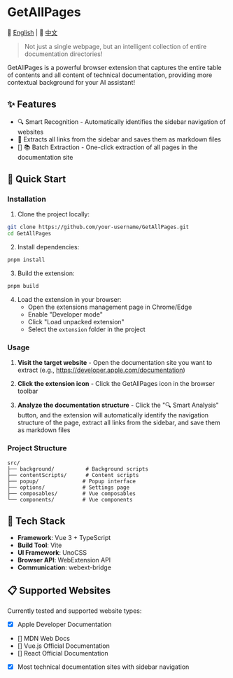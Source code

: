 # GetAllPages

📖 [English](README_EN.md) | 📖 [中文](README.md)

> Not just a single webpage, but an intelligent collection of entire documentation directories!

GetAllPages is a powerful browser extension that captures the entire table of contents and all content of technical documentation, providing more contextual background for your AI assistant!

## ✨ Features

- 🔍 Smart Recognition - Automatically identifies the sidebar navigation of websites
- 🔗 Extracts all links from the sidebar and saves them as markdown files
- [] 📚 Batch Extraction - One-click extraction of all pages in the documentation site

## 🚀 Quick Start

### Installation

1. Clone the project locally:
```bash
git clone https://github.com/your-username/GetAllPages.git
cd GetAllPages
```

2. Install dependencies:
```bash
pnpm install
```

3. Build the extension:
```bash
pnpm build
```

4. Load the extension in your browser:
   - Open the extensions management page in Chrome/Edge
   - Enable "Developer mode"
   - Click "Load unpacked extension"
   - Select the `extension` folder in the project

### Usage

1. **Visit the target website** - Open the documentation site you want to extract (e.g., https://developer.apple.com/documentation)

2. **Click the extension icon** - Click the GetAllPages icon in the browser toolbar

3. **Analyze the documentation structure** - Click the "🔍 Smart Analysis" button, and the extension will automatically identify the navigation structure of the page, extract all links from the sidebar, and save them as markdown files

### Project Structure

```
src/
├── background/          # Background scripts
├── contentScripts/      # Content scripts
├── popup/              # Popup interface
├── options/            # Settings page
├── composables/        # Vue composables
└── components/         # Vue components
```

## 🔧 Tech Stack

- **Framework**: Vue 3 + TypeScript
- **Build Tool**: Vite
- **UI Framework**: UnoCSS
- **Browser API**: WebExtension API
- **Communication**: webext-bridge

## 📋 Supported Websites

Currently tested and supported website types:

- [x] Apple Developer Documentation
- [] MDN Web Docs
- [] Vue.js Official Documentation
- [] React Official Documentation
- [x] Most technical documentation sites with sidebar navigation
